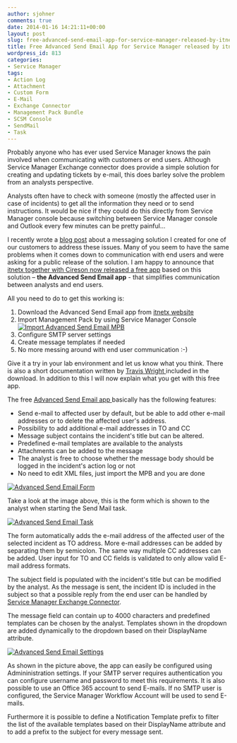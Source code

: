 ```yaml
---
author: sjohner
comments: true
date: 2014-01-16 14:21:11+00:00
layout: post
slug: free-advanced-send-email-app-for-service-manager-released-by-itnetx-and-cireson
title: Free Advanced Send Email App for Service Manager released by itnetx and Cireson
wordpress_id: 813
categories:
- Service Manager
tags:
- Action Log
- Attachment
- Custom Form
- E-Mail
- Exchange Connector
- Management Pack Bundle
- SCSM Console
- SendMail
- Task
---
```


Probably anyone who has ever used Service Manager knows the pain involved when communicating with customers or end users. Although Service Manager Exchange connector does provide a simple solution for creating and updating tickets by e-mail, this does barley solve the problem from an analysts perspective.

Analysts often have to check with someone (mostly the affected user in case of incidents) to get all the information they need or to send instructions. It would be nice if they could do this directly from Service Manager console because switching between Service Manager console and Outlook every few minutes can be pretty painful…

I recently wrote a [blog post](http://scsmlab.com/2013/07/15/effective-e-mail-communication-with-service-manager-send-message-from-scsm-console/) about a messaging solution I created for one of our customers to address these issues. Many of you seem to have the same problems when it comes down to communication with end users and were asking for a public release of the solution. I am happy to announce that [itnetx together with Cireson now released a free app](http://www.prweb.com/releases/2014/01/prweb11465908.htm) based on this solution – **the Advanced Send Email app** - that simplifies communication between analysts and end users.

<!-- more -->


All you need to do to get this working is:

  1. Download the Advanced Send Email app from [itnetx website](http://www.itnetx.ch)
  2. Import Management Pack by using Service Manager Console  
[![Import Advanced Send Email MPB](/images/importadvancedsendemailmp.png?w=604)](/images/importadvancedsendemailmp.png)
  3. Configure SMTP server settings
  4. Create message templates if needed
  5. No more messing around with end user communication :-)

Give it a try in your lab environment and let us know what you think. There is also a short documentation written by [Travis Wright ](http://twitter.com/radtravis)included in the download. In addition to this I will now explain what you get with this free app.

The free [Advanced Send Email app ](http://www.itnetx.ch)basically has the following features:

  * Send e-mail to affected user by default, but be able to add other e-mail addresses or to delete the affected user's address.
  * Possibility to add additional e-mail addresses in TO and CC
  * Message subject contains the incident's title but can be altered.
  * Predefined e-mail templates are available to the analysts
  * Attachments can be added to the message
  * The analyst is free to choose whether the message body should be logged in the incident's action log or not
  * No need to edit XML files, just import the MPB and you are done

[![Advanced Send Email Form](/images/advancedsendemailform.png)](/images/advancedsendemailform.png)

Take a look at the image above, this is the form which is shown to the analyst when starting the Send Mail task.

[![Advanced Send Email Task](/images/advancedsendemailtask.png?w=604)](/images/advancedsendemailtask.png)

The form automatically adds the e-mail address of the affected user of the selected incident as TO address. More e-mail addresses can be added by separating them by semicolon. The same way multiple CC addresses can be added. User input for TO and CC fields is validated to only allow valid E-mail address formats.

The subject field is populated with the incident's title but can be modified by the analyst. As the message is sent, the incident ID is included in the subject so that a possible reply from the end user can be handled by [Service Manager Exchange Connector](http://www.microsoft.com/en-us/download/details.aspx?id=38791).

The message field can contain up to 4000 characters and predefined templates can be chosen by the analyst. Templates shown in the dropdown are added dynamically to the dropdown based on their DisplayName attribute.

[![Advanced Send Email Settings](/images/advancedsendemailsettings.png?w=604)](/images/advancedsendemailsettings.png)

As shown in the picture above, the app can easily be configured using Admininistration settings. If your SMTP server requires authentication you can configure username and password to meet this requirements. It is also possible to use an Office 365 account to send E-mails. If no SMTP user is configured, the Service Manager Workflow Account will be used to send E-mails.

Furthermore it is possible to define a Notification Template prefix to filter the list of the available templates based on their DisplayName attribute and to add a prefix to the subject for every message sent.
